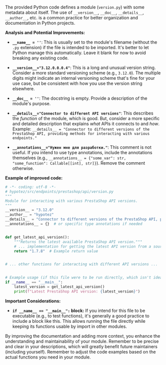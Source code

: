 The provided Python code defines a module (`version.py`) with some metadata about itself.  The use of `__version__`, `__doc__`, `__details__`, `__author__`, etc. is a common practice for better organization and documentation in Python projects.

**Analysis and Potential Improvements:**

* **`__name__ = ''`**:  This is usually set to the module's filename (without the `.py` extension) if the file is intended to be imported.  It's better to let Python manage this automatically.  Leave it blank for now to avoid breaking any existing code.

* **`__version__="3.12.0.0.0.4"`**:  This is a long and unusual version string.  Consider a more standard versioning scheme (e.g., `3.12.0`).  The multiple digits might indicate an internal versioning scheme that's fine for your use case, but be consistent with how you use the version string elsewhere.

* **`__doc__ = ''`**: The docstring is empty.  Provide a description of the module's purpose.

* **`__details__="Connector to different API versions"`**:  This describes the *function* of the module, which is good.  But, consider a more specific and detailed description that explains *what* APIs it connects to and *how*.  Example: `__details__ = "Connector to different versions of the PrestaShop API, providing methods for interacting with various endpoints."`

* **`__annotations__="Нужен мне для разработки."`**: This comment is not useful.  If you intend to use type annotations, include the annotations themselves (e.g., `__annotations__ = {"some_var": str, "some_function": Callable[[int], str]}`).  Remove the comment otherwise.


**Example of improved code:**

```python
# -*- coding: utf-8 -*-
# hypotez/src/endpoints/prestashop/api/version.py
"""
Module for interacting with various PrestaShop API versions.
"""
__version__ = "3.12.0"
__author__ = "hypotez"
__details__ = "Connector to different versions of the PrestaShop API, providing methods for interacting with various endpoints."
__annotations__ = {}  # or specific type annotations if needed


def get_latest_api_version():
    """Returns the latest available PrestaShop API version."""
    # ... implementation for getting the latest API version from a source ...
    return "1.7.8"  # Example return value


# ... other functions for interacting with different API versions ...


# Example usage (if this file were to be run directly, which isn't ideal)
if __name__ == "__main__":
    latest_version = get_latest_api_version()
    print(f"Latest PrestaShop API version: {latest_version}")
```

**Important Considerations:**

* **`if __name__ == "__main__":` block:**  If you intend for this file to be executable (e.g., to test functions), it's generally a good practice to include a block like this.  This allows running the file directly while keeping its functions usable by import in other modules.


By improving the documentation and adding more context, you enhance the understanding and maintainability of your module. Remember to be precise and clear in your descriptions, which will greatly benefit future maintainers (including yourself). Remember to adjust the code examples based on the actual functions you need in your module.